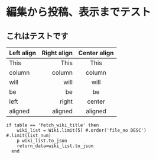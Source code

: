 # 編集から投稿、表示までテスト

## これはテストです

| Left align | Right align | Center align | 
|:-----------|------------:|:------------:|
| This       |        This |     This     |
| column     |      column |    column    |
| will       |        will |     will     |
| be         |          be |      be      |
| left       |       right |    center    |
| aligned    |     aligned |   aligned    |

```
if table == 'fetch_wiki_title' then
    wiki_list = Wiki.limit(5) #.order('file_no DESC') #.limit(list_num)
    p wiki_list.to_json
    return_data=wiki_list.to_json
  end
```
